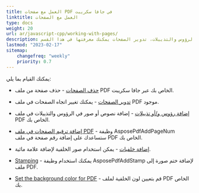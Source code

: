 ```yaml
---
title: العمل مع صفحات PDF في جافا سكريبت
linktitle: العمل مع الصفحات
type: docs
weight: 20
url: ar/javascript-cpp/working-with-pages/
description: كيفية إضافة الصفحات، إضافة الرؤوس والتذييلات، تدوير الصفحات يمكنك معرفتها في هذا القسم. Aspose.PDF لجافا سكريبت عبر C++ يشرح لك جميع التفاصيل حول هذا الموضوع.
lastmod: "2023-02-17"
sitemap:
    changefreq: "weekly"
    priority: 0.7
---
```


يمكنك القيام بما يلي:

- [حذف الصفحات](/pdf/javascript-cpp/delete-pages/) - حذف صفحة من ملف PDF الخاص بك عبر جافا سكريبت.
- [تدوير الصفحات](/pdf/javascript-cpp/rotate-pages/) - يمكنك تغيير اتجاه الصفحات في ملف PDF موجود.
- [إضافة رؤوس و/أو تذييلات](/pdf/javascript-cpp/add-headers-and-footers-of-pdf-file/) - إضافة نصوص أو صور في الرؤوس والتذييلات في ملف PDF الخاص بك.
- [إضافة ترقيم الصفحات في ملف PDF](/pdf/javascript-cpp/add-page-number/) - وظيفة AsposePdfAddPageNum ستساعدك على إضافة رقم صفحة في ملف PDF الخاص بك.

- [إضافة خلفيات](/pdf/javascript-cpp/add-backgrounds/) - يمكن استخدام صور الخلفية لإضافة علامة مائية.
- [Stamping](/pdf/javascript-cpp/stamping/) - يمكنك استخدام وظيفة AsposePdfAddStamp لإضافة ختم صورة إلى ملف PDF.
- [Set the background color for PDF](/pdf/javascript-cpp/set-background-color/) - قم بتعيين لون الخلفية لملف PDF الخاص بك.